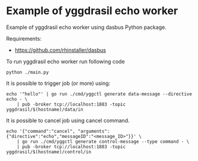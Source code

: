 # Example of yggdrasil echo worker

Example of yggdrasil echo worker using dasbus Python package.

Requirements:

* https://github.com/rhinstaller/dasbus

To run yggdrasil echo worker run following code

```
python ./main.py
```

It is possible to trigger job (or more) using:

```
echo '"hello"' | go run ./cmd/yggctl generate data-message --directive echo - \
    | pub -broker tcp://localhost:1883 -topic yggdrasil/$(hostname)/data/in
```

It is possible to cancel job using cancel command.

```
echo '{"command":"cancel", "arguments":{"directive":"echo","messageID":"<message_ID>"}}' \
    | go run ./cmd/yggctl generate control-message --type command - \
    | pub -broker tcp://localhost:1883 -topic yggdrasil/$(hostname)/control/in
```
